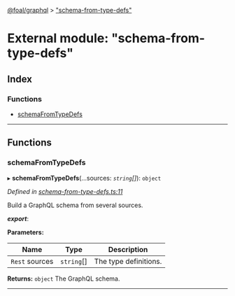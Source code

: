 [@foal/graphql](../README.md) > ["schema-from-type-defs"](../modules/_schema_from_type_defs_.md)

# External module: "schema-from-type-defs"

## Index

### Functions

* [schemaFromTypeDefs](_schema_from_type_defs_.md#schemafromtypedefs)

---

## Functions

<a id="schemafromtypedefs"></a>

###  schemaFromTypeDefs

▸ **schemaFromTypeDefs**(...sources: *`string`[]*): `object`

*Defined in [schema-from-type-defs.ts:11](https://github.com/FoalTS/foal/blob/07f00115/packages/graphql/src/schema-from-type-defs.ts#L11)*

Build a GraphQL schema from several sources.

*__export__*: 

**Parameters:**

| Name | Type | Description |
| ------ | ------ | ------ |
| `Rest` sources | `string`[] |  The type definitions. |

**Returns:** `object`
The GraphQL schema.

___

